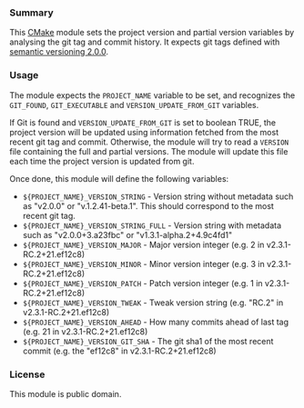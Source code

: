 ### Summary

This [CMake](http://www.cmake.org/) module sets the project version and
partial version variables by analysing the git tag and commit history. 
It expects git tags defined with [semantic versioning 2.0.0](http://semver.org/).

### Usage

The module expects the `PROJECT_NAME` variable to be set, and recognizes
the `GIT_FOUND`, `GIT_EXECUTABLE` and `VERSION_UPDATE_FROM_GIT` 
variables.

If Git is found and `VERSION_UPDATE_FROM_GIT` is set to boolean TRUE, 
the project version will be updated using information fetched from the
most recent git tag and commit. Otherwise, the module will try to read
a `VERSION` file containing the full and partial versions. The module 
will update this file each time the project version is updated from git.

Once done, this module will define the following variables:

 * `${PROJECT_NAME}_VERSION_STRING` - Version string without metadata
such as "v2.0.0" or "v.1.2.41-beta.1". This should correspond to the
most recent git tag.
 * `${PROJECT_NAME}_VERSION_STRING_FULL` - Version string with metadata
such as "v2.0.0+3.a23fbc" or "v1.3.1-alpha.2+4.9c4fd1"
 * `${PROJECT_NAME}_VERSION_MAJOR` - Major version integer (e.g. 2 in v2.3.1-RC.2+21.ef12c8)
 * `${PROJECT_NAME}_VERSION_MINOR` - Minor version integer (e.g. 3 in v2.3.1-RC.2+21.ef12c8)
 * `${PROJECT_NAME}_VERSION_PATCH` - Patch version integer (e.g. 1 in v2.3.1-RC.2+21.ef12c8)
 * `${PROJECT_NAME}_VERSION_TWEAK` - Tweak version string (e.g. "RC.2" in v2.3.1-RC.2+21.ef12c8)
 * `${PROJECT_NAME}_VERSION_AHEAD` - How many commits ahead of last tag (e.g. 21 in v2.3.1-RC.2+21.ef12c8)
 * `${PROJECT_NAME}_VERSION_GIT_SHA` - The git sha1 of the most recent commit (e.g. the "ef12c8" in v2.3.1-RC.2+21.ef12c8)

### License

This module is public domain.

